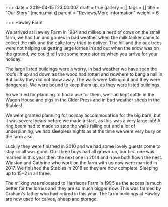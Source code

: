 +++
date = 2019-04-15T23:00:00Z
draft = true
gallery = []
tags = []
title = "Our Story"
[menu.main]
parent = "Reviews/More information"
weight = 6

+++
Hawley Farm

We arrived at Hawley Farm in 1984 and milked a herd of cows on the small farm, we had fun and games in bad weather when the milk tanker came to collect the milk and the cake lorry tried to deliver. The hill and the oak trees were not helping us getting large lorries in and out when the snow was on the ground, we could tell you some more stories when you arrive for your holiday!

The large listed buildings were a worry, in bad weather we have seen the roofs lift up and down as the wood had rotten and nowhere to bang a nail in. But lucky they did not blow away. The walls were falling out and they were dangerous. We were bound to keep them up, as they were listed buildings.

So we tried for planning to find a use for them, we had kept cattle in the Wagon House and pigs in the Cider Press and in bad weather sheep in the Stables!

We were granted planning for holiday accommodation for the big barn, but it was several years before we made a start, as this was a very large job! A ring beam had to made to stop the walls falling out and a lot of underpinning, we had sleepless nights as at the time  we were very busy on the farm also.

Luckily they were finished in 2010 and we had some lovely guests come to stay so all was good. Our three boys had all grown up, our first one was married in this year then the next one in 2014 and have both flown the nest. Winston and Cathrine who work on the farm with us now were married in 2017. We finished the Stables in 2018 so they are now complete. Sleeping up to 15+2 in all three.

The milking was relocated to Harrisons Farm in 1995 as the access is much better for the lorries and they are so much bigger now. This was farmed by Graham's father who had retired in this year. The farm buildings at Hawley are now used for calves, sheep and storage.
